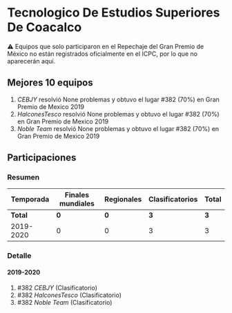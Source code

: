 # Tecnologico De Estudios Superiores De Coacalco

:warning: Equipos que solo participaron en el Repechaje del Gran Premio de México no están registrados oficialmente en el ICPC, por lo que no aparecerán aquí.

## Mejores 10 equipos

1. _CEBJY_ resolvió None problemas y obtuvo el lugar #382 (70%) en Gran Premio de Mexico 2019
1. _HalconesTesco_ resolvió None problemas y obtuvo el lugar #382 (70%) en Gran Premio de Mexico 2019
1. _Noble Team_ resolvió None problemas y obtuvo el lugar #382 (70%) en Gran Premio de Mexico 2019

## Participaciones

### Resumen

| Temporada | Finales mundiales | Regionales | Clasificatorios | Total |
| --- | --- | --- | --- | --- |
| **Total** | **0** | **0** | **3** | **3** |
| 2019-2020 | 0 | 0 | 3 | 3 |

### Detalle

#### 2019-2020

1. #382 _CEBJY_ (Clasificatorio)
1. #382 _HalconesTesco_ (Clasificatorio)
1. #382 _Noble Team_ (Clasificatorio)




